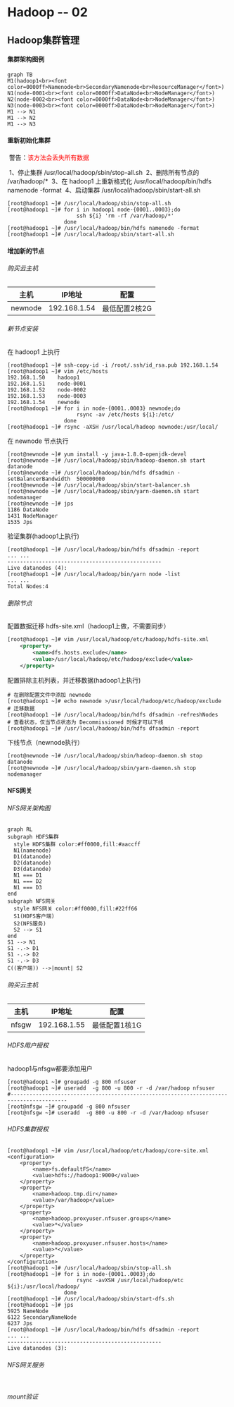 # Hadoop -- 02

## Hadoop集群管理

#### 集群架构图例

```mermaid
graph TB
M1(hadoop1<br><font color=0000ff>Namenode<br>SecondaryNamenode<br>ResourceManager</font>) 
N1(node-0001<br><font color=0000ff>DataNode<br>NodeManager</font>)
N2(node-0002<br><font color=0000ff>DataNode<br>NodeManager</font>)
N3(node-0003<br><font color=0000ff>DataNode<br>NodeManager</font>)
M1 --> N1
M1 --> N2
M1 --> N3
```



#### 重新初始化集群

​    警告：<font color=ff0000>该方法会丢失所有数据</font>

​    1、停止集群  /usr/local/hadoop/sbin/stop-all.sh
​    2、删除所有节点的  /var/hadoop/*
​    3、在 hadoop1 上重新格式化 /usr/local/hadoop/bin/hdfs namenode -format
​    4、启动集群  /usr/local/hadoop/sbin/start-all.sh

```shell
[root@hadoop1 ~]# /usr/local/hadoop/sbin/stop-all.sh
[root@hadoop1 ~]# for i in hadoop1 node-{0001..0003};do
                      ssh ${i} 'rm -rf /var/hadoop/*'
                  done
[root@hadoop1 ~]# /usr/local/hadoop/bin/hdfs namenode -format
[root@hadoop1 ~]# /usr/local/hadoop/sbin/start-all.sh
```

#### 增加新的节点

###### 购买云主机 

| 主机    | IP地址       | 配置          |
| ------- | ------------ | ------------- |
| newnode | 192.168.1.54 | 最低配置2核2G |

###### 新节点安装

在 hadoop1 上执行

```shell
[root@hadoop1 ~]# ssh-copy-id -i /root/.ssh/id_rsa.pub 192.168.1.54
[root@hadoop1 ~]# vim /etc/hosts
192.168.1.50    hadoop1
192.168.1.51    node-0001
192.168.1.52    node-0002
192.168.1.53    node-0003
192.168.1.54    newnode
[root@hadoop1 ~]# for i in node-{0001..0003} newnode;do
                      rsync -av /etc/hosts ${i}:/etc/
                  done
[root@hadoop1 ~]# rsync -aXSH /usr/local/hadoop newnode:/usr/local/
```

在 newnode 节点执行

```shell
[root@newnode ~]# yum install -y java-1.8.0-openjdk-devel
[root@newnode ~]# /usr/local/hadoop/sbin/hadoop-daemon.sh start datanode
[root@newnode ~]# /usr/local/hadoop/bin/hdfs dfsadmin -setBalancerBandwidth  500000000
[root@newnode ~]# /usr/local/hadoop/sbin/start-balancer.sh
[root@newnode ~]# /usr/local/hadoop/sbin/yarn-daemon.sh start nodemanager
[root@newnode ~]# jps
1186 DataNode
1431 NodeManager
1535 Jps
```

验证集群(hadoop1上执行)

```shell
[root@hadoop1 ~]# /usr/local/hadoop/bin/hdfs dfsadmin -report
... ...
-------------------------------------------------
Live datanodes (4):
[root@hadoop1 ~]# /usr/local/hadoop/bin/yarn node -list
... ...
Total Nodes:4
```

###### 删除节点

配置数据迁移 hdfs-site.xml（hadoop1上做，不需要同步）

```xml    <property>
[root@hadoop1 ~]# vim /usr/local/hadoop/etc/hadoop/hdfs-site.xml
    <property>
        <name>dfs.hosts.exclude</name>
        <value>/usr/local/hadoop/etc/hadoop/exclude</value>
    </property>
```
配置排除主机列表，并迁移数据(hadoop1上执行)

```shell
# 在删除配置文件中添加 newnode
[root@hadoop1 ~]# echo newnode >/usr/local/hadoop/etc/hadoop/exclude
# 迁移数据
[root@hadoop1 ~]# /usr/local/hadoop/bin/hdfs dfsadmin -refreshNodes
# 查看状态，仅当节点状态为 Decommissioned 时候才可以下线
[root@hadoop1 ~]# /usr/local/hadoop/bin/hdfs dfsadmin -report
```
下线节点（newnode执行）
```shell
[root@newnode ~]# /usr/local/hadoop/sbin/hadoop-daemon.sh stop datanode
[root@newnode ~]# /usr/local/hadoop/sbin/yarn-daemon.sh stop nodemanager
```

#### NFS网关

###### NFS网关架构图

```mermaid
graph RL
subgraph HDFS集群
  style HDFS集群 color:#ff0000,fill:#aaccff
  N1(namenode)
  D1(datanode)
  D2(datanode)
  D3(datanode)
  N1 === D1
  N1 === D2
  N1 === D3
end
subgraph NFS网关
  style NFS网关 color:#ff0000,fill:#22ff66
  S1(HDFS客户端)
  S2(NFS服务)
  S2 --> S1
end
S1 --> N1
S1 -.-> D1
S1 -.-> D2
S1 -.-> D3
C((客户端)) -->|mount| S2
```

###### 购买云主机 

| 主机  | IP地址       | 配置          |
| ----- | ------------ | ------------- |
| nfsgw | 192.168.1.55 | 最低配置1核1G |

###### HDFS用户授权

hadoop1与nfsgw都要添加用户

```shell
[root@hadoop1 ~]# groupadd -g 800 nfsuser
[root@hadoop1 ~]# useradd  -g 800 -u 800 -r -d /var/hadoop nfsuser
#----------------------------------------------------------------------------------------
[root@nfsgw ~]# groupadd -g 800 nfsuser
[root@nfsgw ~]# useradd  -g 800 -u 800 -r -d /var/hadoop nfsuser
```

###### HDFS集群授权

```shell
[root@hadoop1 ~]# vim /usr/local/hadoop/etc/hadoop/core-site.xml
<configuration>
    <property>
        <name>fs.defaultFS</name>
        <value>hdfs://hadoop1:9000</value>
    </property>
    <property>
        <name>hadoop.tmp.dir</name>
        <value>/var/hadoop</value>
    </property>
    <property>
        <name>hadoop.proxyuser.nfsuser.groups</name>
        <value>*</value>
    </property>
    <property>
        <name>hadoop.proxyuser.nfsuser.hosts</name>
        <value>*</value>
    </property>
</configuration>
[root@hadoop1 ~]# /usr/local/hadoop/sbin/stop-all.sh
[root@hadoop1 ~]# for i in node-{0001..0003};do
                      rsync -avXSH /usr/local/hadoop/etc ${i}:/usr/local/hadoop/
                  done
[root@hadoop1 ~]# /usr/local/hadoop/sbin/start-dfs.sh
[root@hadoop1 ~]# jps
5925 NameNode
6122 SecondaryNameNode
6237 Jps
[root@hadoop1 ~]# /usr/local/hadoop/bin/hdfs dfsadmin -report
... ...
-------------------------------------------------
Live datanodes (3):
```

###### NFS网关服务

```shell

```

###### mount验证

```shell

```

